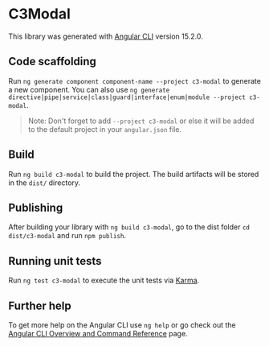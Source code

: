 # C3Modal

This library was generated with [Angular CLI](https://github.com/angular/angular-cli) version 15.2.0.

## Code scaffolding

Run `ng generate component component-name --project c3-modal` to generate a new component. You can also use `ng generate directive|pipe|service|class|guard|interface|enum|module --project c3-modal`.
> Note: Don't forget to add `--project c3-modal` or else it will be added to the default project in your `angular.json` file. 

## Build

Run `ng build c3-modal` to build the project. The build artifacts will be stored in the `dist/` directory.

## Publishing

After building your library with `ng build c3-modal`, go to the dist folder `cd dist/c3-modal` and run `npm publish`.

## Running unit tests

Run `ng test c3-modal` to execute the unit tests via [Karma](https://karma-runner.github.io).

## Further help

To get more help on the Angular CLI use `ng help` or go check out the [Angular CLI Overview and Command Reference](https://angular.io/cli) page.
